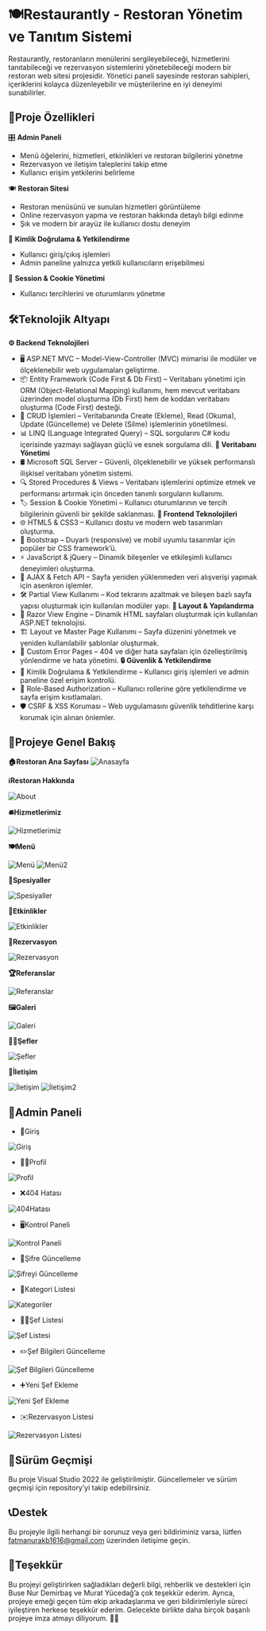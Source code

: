 # 🍽️Restaurantly - Restoran Yönetim ve Tanıtım Sistemi

Restaurantly, restoranların menülerini sergileyebileceği, hizmetlerini tanıtabileceği ve rezervasyon sistemlerini yönetebileceği modern bir restoran web sitesi projesidir. Yönetici paneli sayesinde restoran sahipleri, içeriklerini kolayca düzenleyebilir ve müşterilerine en iyi deneyimi sunabilirler.

## 🚀Proje Özellikleri
🎛️ **Admin Paneli**

- Menü öğelerini, hizmetleri, etkinlikleri ve restoran bilgilerini yönetme
- Rezervasyon ve iletişim taleplerini takip etme
- Kullanıcı erişim yetkilerini belirleme

🍽️ **Restoran Sitesi**
- Restoran menüsünü ve sunulan hizmetleri görüntüleme
- Online rezervasyon yapma ve restoran hakkında detaylı bilgi edinme
- Şık ve modern bir arayüz ile kullanıcı dostu deneyim

🔐 **Kimlik Doğrulama & Yetkilendirme**
- Kullanıcı giriş/çıkış işlemleri
- Admin paneline yalnızca yetkili kullanıcıların erişebilmesi

🍪 **Session & Cookie Yönetimi**
- Kullanıcı tercihlerini ve oturumlarını yönetme

## 🛠️Teknolojik Altyapı
**⚙️ Backend Teknolojileri**
- 🖥️ ASP.NET MVC – Model-View-Controller (MVC) mimarisi ile modüler ve ölçeklenebilir web uygulamaları geliştirme.
- 📦 Entity Framework (Code First & Db First) – Veritabanı yönetimi için ORM (Object-Relational Mapping) kullanımı, hem mevcut veritabanı üzerinden model oluşturma (Db First) hem de koddan veritabanı oluşturma (Code First) desteği.
- 🔄 CRUD İşlemleri – Veritabanında Create (Ekleme), Read (Okuma), Update (Güncelleme) ve Delete (Silme) işlemlerinin yönetilmesi.
- 📊 LINQ (Language Integrated Query) – SQL sorgularını C# kodu içerisinde yazmayı sağlayan güçlü ve esnek sorgulama dili.
**💾 Veritabanı Yönetimi**
- 🛢️ Microsoft SQL Server – Güvenli, ölçeklenebilir ve yüksek performanslı ilişkisel veritabanı yönetim sistemi.
- 🔍 Stored Procedures & Views – Veritabanı işlemlerini optimize etmek ve performansı artırmak için önceden tanımlı sorguların kullanımı.
- 🏷️ Session & Cookie Yönetimi – Kullanıcı oturumlarının ve tercih bilgilerinin güvenli bir şekilde saklanması.
**🎨 Frontend Teknolojileri**
- 🌐 HTML5 & CSS3 – Kullanıcı dostu ve modern web tasarımları oluşturma.
- 🎨 Bootstrap – Duyarlı (responsive) ve mobil uyumlu tasarımlar için popüler bir CSS framework’ü.
- ⚡ JavaScript & jQuery – Dinamik bileşenler ve etkileşimli kullanıcı deneyimleri oluşturma.
- 🔄 AJAX & Fetch API – Sayfa yeniden yüklenmeden veri alışverişi yapmak için asenkron işlemler.
- 🛠️ Partial View Kullanımı – Kod tekrarını azaltmak ve bileşen bazlı sayfa yapısı oluşturmak için kullanılan modüler yapı.
**📑 Layout & Yapılandırma**
- 📌 Razor View Engine – Dinamik HTML sayfaları oluşturmak için kullanılan ASP.NET teknolojisi.
- 🏗️ Layout ve Master Page Kullanımı – Sayfa düzenini yönetmek ve yeniden kullanılabilir şablonlar oluşturmak.
- 🔧 Custom Error Pages – 404 ve diğer hata sayfaları için özelleştirilmiş yönlendirme ve hata yönetimi.
**🔒 Güvenlik & Yetkilendirme**
- 🔑 Kimlik Doğrulama & Yetkilendirme – Kullanıcı giriş işlemleri ve admin paneline özel erişim kontrolü.
- 🚀 Role-Based Authorization – Kullanıcı rollerine göre yetkilendirme ve sayfa erişim kısıtlamaları.
- 🛡️ CSRF & XSS Koruması – Web uygulamasını güvenlik tehditlerine karşı korumak için alınan önlemler.

## 📸Projeye Genel Bakış

**🏠Restoran Ana Sayfası**
![Anasayfa](https://github.com/user-attachments/assets/a9a2982d-6c4c-450a-9b90-6fd279c1e766)

**ℹ️Restoran Hakkında**

![About](https://github.com/user-attachments/assets/70b8524b-2c12-4f04-a610-ba96fb6aeab2)

**🛎️Hizmetlerimiz**

![Hizmetlerimiz](https://github.com/user-attachments/assets/87b563a4-4d6e-44af-ad67-0b7bbf6fab95)

**🍽️Menü**

![Menü](https://github.com/user-attachments/assets/fb9f32fb-627e-498e-baf8-5c8a7166064a)
![Menü2](https://github.com/user-attachments/assets/2fe07607-a207-4e10-b618-c89ff6f222c2)

**🥗Spesiyaller**

![Spesiyaller](https://github.com/user-attachments/assets/07a51600-2cda-4d46-b6e5-38d8ea4d76c6)

**🎉Etkinlikler**

![Etkinlikler](https://github.com/user-attachments/assets/54b7372b-953d-431e-8c2b-502d162da00e)

**📅Rezervasyon**

![Rezervasyon](https://github.com/user-attachments/assets/abde328f-ff70-426f-94cd-fc1523a17c50)

**🏆Referanslar**

![Referanslar](https://github.com/user-attachments/assets/c221f68e-3d36-40b0-98e7-2d7f2a3a3dfa)

**🖼️Galeri**

![Galeri](https://github.com/user-attachments/assets/db2bd2a0-fdd6-4f59-8db7-c1be2ff33082)

**👨‍🍳Şefler**

![Şefler](https://github.com/user-attachments/assets/9dafe59a-32db-4591-b2ad-391c545426b5)

**💬İletişim**

![İletişim](https://github.com/user-attachments/assets/066e0474-a6e5-4f92-9889-bed57cf18745)
![İletişim2](https://github.com/user-attachments/assets/d6ad756c-2680-479a-bfa1-cd03002d8300)

## 👤Admin Paneli

- 🔑Giriş
 
![Giriş](https://github.com/user-attachments/assets/05268b1e-216b-44ef-a8f2-6fc91359c102)

- 🧑‍💼Profil

![Profil](https://github.com/user-attachments/assets/76822c8b-b2bc-4a04-96b5-663294ab4bd8)

- ❌404 Hatası

![404Hatası](https://github.com/user-attachments/assets/4c9052f1-42cd-4c5b-b9dd-b03c51fe2753)

- 🖥️Kontrol Paneli

![Kontrol Paneli](https://github.com/user-attachments/assets/1d24965d-e6c6-434e-9bb9-40987f4b0afb)

- 🔐Şifre Güncelleme

![Şifreyi Güncelleme](https://github.com/user-attachments/assets/b6e26e37-e646-410f-a21d-5cdc51b6d3de)

- 📂Kategori Listesi

![Kategoriler](https://github.com/user-attachments/assets/5955abe5-9ccb-4898-99f9-701ba12a7982)

- 👨‍🍳Şef Listesi

![Şef Listesi](https://github.com/user-attachments/assets/3b824d30-22f8-4037-8232-d5a894a8140d)

- ✏️Şef Bilgileri Güncelleme 

![Şef Bilgileri Güncelleme](https://github.com/user-attachments/assets/3463b86b-1138-419e-b790-ab0fe87a3f8f)

- ➕Yeni Şef Ekleme

![Yeni Şef Ekleme](https://github.com/user-attachments/assets/4f84c715-5495-4268-935a-ca1bd200592e)

- ✉️Rezervasyon Listesi

![Rezervasyon Listesi](https://github.com/user-attachments/assets/bb98b635-94f5-4e55-83a4-c50c4f131b1b)

## 📜Sürüm Geçmişi
Bu proje Visual Studio 2022 ile geliştirilmiştir. Güncellemeler ve sürüm geçmişi için repository’yi takip edebilirsiniz.

## 📞Destek
Bu projeyle ilgili herhangi bir sorunuz veya geri bildiriminiz varsa, lütfen fatmanurakb1616@gmail.com üzerinden iletişime geçin.

## 🎉Teşekkür
Bu projeyi geliştirirken sağladıkları değerli bilgi, rehberlik ve destekleri için Buse Nur Demirbaş ve Murat Yücedağ’a çok teşekkür ederim. 
Ayrıca, projeye emeği geçen tüm ekip arkadaşlarıma ve geri bildirimleriyle süreci iyileştiren herkese teşekkür ederim. Gelecekte birlikte daha birçok başarılı projeye imza atmayı diliyorum. 🚀🙏





